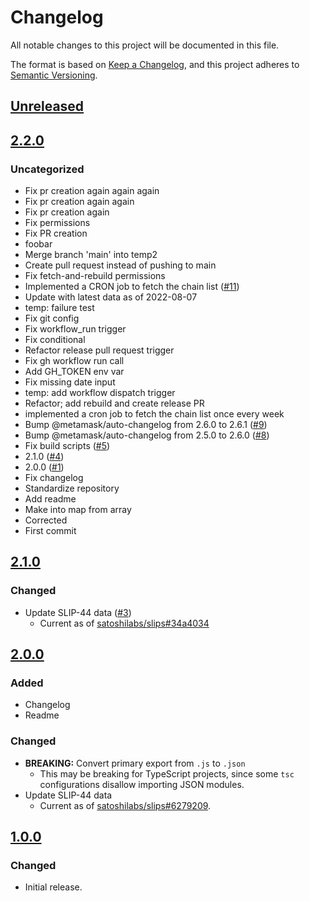# Changelog
All notable changes to this project will be documented in this file.

The format is based on [Keep a Changelog](https://keepachangelog.com/en/1.0.0/),
and this project adheres to [Semantic Versioning](https://semver.org/spec/v2.0.0.html).

## [Unreleased]

## [2.2.0]
### Uncategorized
- Fix pr creation again again again
- Fix pr creation again again
- Fix pr creation again
- Fix permissions
- Fix PR creation
- foobar
- Merge branch 'main' into temp2
- Create pull request instead of pushing to main
- Fix fetch-and-rebuild permissions
- Implemented a CRON job to fetch the chain list ([#11](https://github.com/rekmarks/slip44/pull/11))
- Update with latest data as of 2022-08-07
- temp: failure test
- Fix git config
- Fix workflow_run trigger
- Fix conditional
- Refactor release pull request trigger
- Fix gh workflow run call
- Add GH_TOKEN env var
- Fix missing date input
- temp: add workflow dispatch trigger
- Refactor; add rebuild and create release PR
- implemented a cron job to fetch the chain list once every week
- Bump @metamask/auto-changelog from 2.6.0 to 2.6.1 ([#9](https://github.com/rekmarks/slip44/pull/9))
- Bump @metamask/auto-changelog from 2.5.0 to 2.6.0 ([#8](https://github.com/rekmarks/slip44/pull/8))
- Fix build scripts ([#5](https://github.com/rekmarks/slip44/pull/5))
- 2.1.0 ([#4](https://github.com/rekmarks/slip44/pull/4))
- 2.0.0 ([#1](https://github.com/rekmarks/slip44/pull/1))
- Fix changelog
- Standardize repository
- Add readme
- Make into map from array
- Corrected
- First commit

## [2.1.0]
### Changed
- Update SLIP-44 data ([#3](https://github.com/MetaMask/slip44/pull/3))
  - Current as of [satoshilabs/slips#34a4034](https://github.com/satoshilabs/slips/blob/34a4034bdf0da30f49b7bb2fe24251c381d739fd/slip-0044.md)

## [2.0.0]
### Added
- Changelog
- Readme

### Changed
- **BREAKING:** Convert primary export from `.js` to `.json`
  - This may be breaking for TypeScript projects, since some `tsc` configurations disallow importing JSON modules.
- Update SLIP-44 data
  - Current as of [satoshilabs/slips#6279209](https://github.com/satoshilabs/slips/blob/6279209c5686c2910d67a37ddeef2643228472b1/slip-0044.md).

## [1.0.0]
### Changed
- Initial release.

[Unreleased]: https://github.com/rekmarks/slip44/compare/v2.2.0...HEAD
[2.2.0]: https://github.com/rekmarks/slip44/compare/v2.1.0...v2.2.0
[2.1.0]: https://github.com/rekmarks/slip44/compare/v2.0.0...v2.1.0
[2.0.0]: https://github.com/rekmarks/slip44/compare/v1.0.0...v2.0.0
[1.0.0]: https://github.com/rekmarks/slip44/releases/tag/v1.0.0
